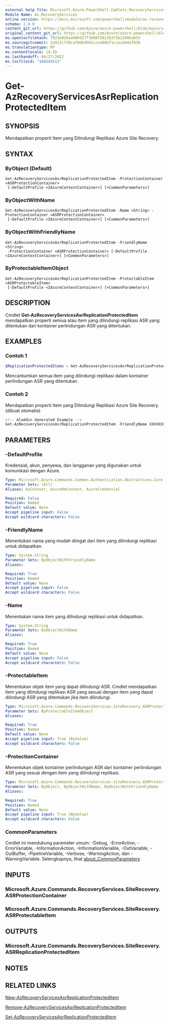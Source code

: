 ```yaml
---
external help file: Microsoft.Azure.PowerShell.Cmdlets.RecoveryServices.SiteRecovery.dll-Help.xml
Module Name: Az.RecoveryServices
online version: https://docs.microsoft.com/powershell/module/az.recoveryservices/get-azrecoveryservicesasrreplicationprotecteditem
schema: 2.0.0
content_git_url: https://github.com/Azure/azure-powershell/blob/main/src/RecoveryServices/RecoveryServices/help/Get-AzRecoveryServicesAsrReplicationProtectedItem.md
original_content_git_url: https://github.com/Azure/azure-powershell/blob/main/src/RecoveryServices/RecoveryServices/help/Get-AzRecoveryServicesAsrReplicationProtectedItem.md
ms.openlocfilehash: 7925e826aa006d27f360875823b373b1268ba655
ms.sourcegitcommit: 2a912c720caf0db4501ccea98b71ccecb84af036
ms.translationtype: MT
ms.contentlocale: id-ID
ms.lasthandoff: 04/27/2022
ms.locfileid: "144245511"
---
```

# Get-AzRecoveryServicesAsrReplicationProtectedItem

## SYNOPSIS
Mendapatkan properti Item yang Dilindungi Replikasi Azure Site Recovery.

## SYNTAX

### ByObject (Default)
```
Get-AzRecoveryServicesAsrReplicationProtectedItem -ProtectionContainer <ASRProtectionContainer>
 [-DefaultProfile <IAzureContextContainer>] [<CommonParameters>]
```

### ByObjectWithName
```
Get-AzRecoveryServicesAsrReplicationProtectedItem -Name <String> -ProtectionContainer <ASRProtectionContainer>
 [-DefaultProfile <IAzureContextContainer>] [<CommonParameters>]
```

### ByObjectWithFriendlyName
```
Get-AzRecoveryServicesAsrReplicationProtectedItem -FriendlyName <String>
 -ProtectionContainer <ASRProtectionContainer> [-DefaultProfile <IAzureContextContainer>] [<CommonParameters>]
```

### ByProtectableItemObject
```
Get-AzRecoveryServicesAsrReplicationProtectedItem -ProtectableItem <ASRProtectableItem>
 [-DefaultProfile <IAzureContextContainer>] [<CommonParameters>]
```

## DESCRIPTION
Cmdlet **Get-AzRecoveryServicesAsrReplicationProtectedItem** mendapatkan properti semua atau item yang dilindungi replikasi ASR yang ditentukan dari kontainer perlindungan ASR yang ditentukan.

## EXAMPLES

### Contoh 1
```powershell
$ReplicationProtectedItems = Get-AzRecoveryServicesAsrReplicationProtectedItem -ProtectionContainer $PrimaryContainer
```

Mencantumkan semua item yang dilindungi replikasi dalam kontainer perlindungan ASR yang ditentukan.

### Contoh 2

Mendapatkan properti Item yang Dilindungi Replikasi Azure Site Recovery. (dibuat otomatis)

```powershell
<!-- Aladdin Generated Example --> 
Get-AzRecoveryServicesAsrReplicationProtectedItem -FriendlyName XXXXXXXXXX -ProtectionContainer $PrimaryContainer
```

## PARAMETERS

### -DefaultProfile
Kredensial, akun, penyewa, dan langganan yang digunakan untuk komunikasi dengan Azure.


```yaml
Type: Microsoft.Azure.Commands.Common.Authentication.Abstractions.Core.IAzureContextContainer
Parameter Sets: (All)
Aliases: AzContext, AzureRmContext, AzureCredential

Required: False
Position: Named
Default value: None
Accept pipeline input: False
Accept wildcard characters: False
```

### -FriendlyName
Menentukan nama yang mudah diingat dari item yang dilindungi replikasi untuk didapatkan.

```yaml
Type: System.String
Parameter Sets: ByObjectWithFriendlyName
Aliases:

Required: True
Position: Named
Default value: None
Accept pipeline input: False
Accept wildcard characters: False
```

### -Name
Menentukan nama item yang dilindungi replikasi untuk didapatkan.

```yaml
Type: System.String
Parameter Sets: ByObjectWithName
Aliases:

Required: True
Position: Named
Default value: None
Accept pipeline input: False
Accept wildcard characters: False
```

### -ProtectableItem
Menentukan objek item yang dapat dilindungi ASR. Cmdlet mendapatkan item yang dilindungi replikasi ASR yang sesuai dengan item yang dapat dilindungi ASR yang ditentukan jika item dilindungi.

```yaml
Type: Microsoft.Azure.Commands.RecoveryServices.SiteRecovery.ASRProtectableItem
Parameter Sets: ByProtectableItemObject
Aliases:

Required: True
Position: Named
Default value: None
Accept pipeline input: True (ByValue)
Accept wildcard characters: False
```

### -ProtectionContainer
Menentukan objek kontainer perlindungan ASR dari kontainer perlindungan ASR yang sesuai dengan item yang dilindungi replikasi. 

```yaml
Type: Microsoft.Azure.Commands.RecoveryServices.SiteRecovery.ASRProtectionContainer
Parameter Sets: ByObject, ByObjectWithName, ByObjectWithFriendlyName
Aliases:

Required: True
Position: Named
Default value: None
Accept pipeline input: True (ByValue)
Accept wildcard characters: False
```

### CommonParameters
Cmdlet ini mendukung parameter umum: -Debug, -ErrorAction, -ErrorVariable, -InformationAction, -InformationVariable, -OutVariable, -OutBuffer, -PipelineVariable, -Verbose, -WarningAction, dan -WarningVariable. Selengkapnya, lihat [about_CommonParameters](http://go.microsoft.com/fwlink/?LinkID=113216)

## INPUTS

### Microsoft.Azure.Commands.RecoveryServices.SiteRecovery.ASRProtectionContainer

### Microsoft.Azure.Commands.RecoveryServices.SiteRecovery.ASRProtectableItem

## OUTPUTS

### Microsoft.Azure.Commands.RecoveryServices.SiteRecovery.ASRReplicationProtectedItem

## NOTES

## RELATED LINKS

[New-AzRecoveryServicesAsrReplicationProtectedItem](./New-AzRecoveryServicesAsrReplicationProtectedItem.md)

[Remove-AzRecoveryServicesAsrReplicationProtectedItem](./Remove-AzRecoveryServicesAsrReplicationProtectedItem.md)

[Set-AzRecoveryServicesAsrReplicationProtectedItem](./Set-AzRecoveryServicesAsrReplicationProtectedItem.md)
